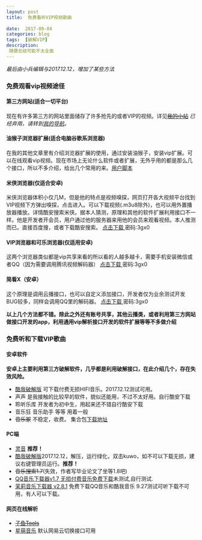 ```yaml
---	
layout: post 
title: 	免费看听VIP视频歌曲
  
date:  2017-09-04  
categories: blog 	 
tags:  [破解VIP]  	
description: 	
 随便总结可能不太全面
---      
```

  *最后由小兵编辑与2017.12.12，增加了某些方法*              
### 免费观看vip视频途径     
#### 第三方网站(适合一切平台)  
现在有许多第三方的网站里面储存了许多抢先的或者VIP的视频。详见[~~我的小站~~](http://choose.sxl.cn/) *已经弃用，请转到[我的导航](http://flyme.tk/ok.html)。*               

  
#### 油猴子浏览器扩展(适合电脑谷歌系浏览器)  
在我的其他文章里有介绍浏览器扩展的使用，通过安装油猴子，安装vip扩展。可以在线观看vip视频。现在市场上无论什么软件或者扩展，无外乎用的都是那么几个接口，所以不多介绍，给出几个常用的来。[用户脚本](https://greasyfork.org/zh-CN/scripts)    

#### 米侠浏览器(仅适合安卓)  
米侠浏览器体积小仅几M，但是他的特点是视频嗅探，网页打开各大视频平台找到VIP视频下方弹出嗅探，点击进入。可以下载视频(.m3u8除外)，也可以用外置播放器播放。详情酷安搜索米侠。据本人猜测，原理和其他的软件扩展利用接口不一样。他是开发者开会员，用户通过他的服务器来用他的会员来观看视频。本人推测而已。直接百度搜，或者下载酷安搜索。 [点击下载 ](https://pan.lanzou.com/b126831/)密码:3gx0
####  VIP浏览器和可乐浏览器(仅适用安卓)      
这两个浏览器类似都是vip共享来看的所以看的人越多越卡，需要手机安装微信或者QQ（因为需要调用腾讯视频解码器） [点击下载 ](https://pan.lanzou.com/b126831/)密码:3gx0         
####  简看X（安卓）  
这个原理是调用云播接口，也可以自定义添加接口，开发者仅为业余测试开发BUG较多，同样会调用QQ里的解码器。 [点击下载 ](https://pan.lanzou.com/b126831/)密码:3gx0            
   
 **以上几个方法都不错。除此之外还有账号共享，其他云播类，或者利用第三方网站做接口开发的app，利用通用vip解析接口开发的软件扩展等等不多做介绍**       

  
### 免费听和下载VIP歌曲    
#### 安卓软件     
  **安卓上主要利用第三方破解软件，几乎都是利用破解接口，在此介绍几个，存在失效风险。**   

- [酷我破解版](https://pan.lanzou.com/1620916/) 可下载付费无损HIFI音乐。2017.12.12测试可用。        
- 声声   是我接触的比较早的软件，貌似还能用，不过不太好用。自行酷安下载     
- 聆听乐库   开发者为初中生，用起来还不错自行酷安下载     
-  音乐狂 音乐助手 等等  用着一般     
-  ~~音乐冢~~ 不稳定，收费。
集合包[下载地址](https://pan.baidu.com/s/1qXNIADI#list/path=%2F&parentPath=%2FAndroid%20App)

####  PC端         

- [灵音](http://lyplayer.hkjapp.com/) **推荐！**       
- [酷我破解版](https://pan.lanzou.com/i08wani)2017.12.12，解压，运行绿化，双击kuwo，如不可以下载无损，建议右键管理员运行。**推荐！**       
- ~~音乐搜索1.7~~(失效，作者写毕业论文了坐等1.8吧)  
- [QQ音乐下载器v1.7 无损付费音乐免费下载](http://www.zdfans.com/6790.html)未测试,自行测试.     
- [茉莉音乐下载器 v2.8.1](https://pan.baidu.com/s/1hsai5qk) 免费下载QQ音乐和酷我音乐 9.27测试可听下载不可用，有人可以下载。

    
#### 网页在线解析  

- ~~[子鱼Tools](http://tools.fooor.cn/music/)~~
- [星萌音乐](http://sg.ercy.vip)  默认网易云切换接口可用





 


 
  

